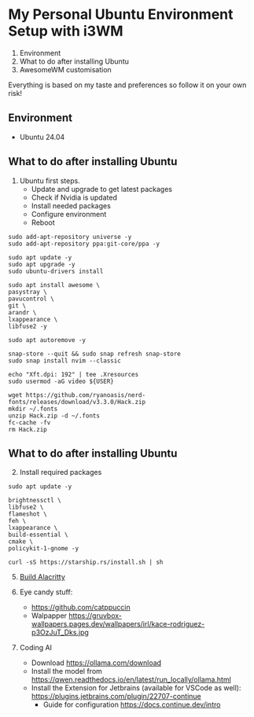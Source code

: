 # My Personal Ubuntu Environment Setup with i3WM
1. Environment
2. What to do after installing Ubuntu
3. AwesomeWM customisation

Everything is based on my taste and preferences so follow it on your own risk!  

## Environment
- Ubuntu 24.04

## What to do after installing Ubuntu
1. Ubuntu first steps.
    - Update and upgrade to get latest packages
    - Check if Nvidia is updated
    - Install needed packages
    - Configure environment
    - Reboot
```shell
sudo add-apt-repository universe -y
sudo add-apt-repository ppa:git-core/ppa -y

sudo apt update -y
sudo apt upgrade -y
sudo ubuntu-drivers install

sudo apt install awesome \
pasystray \
pavucontrol \
git \
arandr \
lxappearance \
libfuse2 -y

sudo apt autoremove -y

snap-store --quit && sudo snap refresh snap-store
sudo snap install nvim --classic

echo "Xft.dpi: 192" | tee .Xresources
sudo usermod -aG video ${USER}

wget https://github.com/ryanoasis/nerd-fonts/releases/download/v3.3.0/Hack.zip
mkdir ~/.fonts
unzip Hack.zip -d ~/.fonts
fc-cache -fv
rm Hack.zip
```  

## What to do after installing Ubuntu
2. Install required packages
```shell
sudo apt update -y

brightnessctl \
libfuse2 \
flameshot \
feh \
lxappearance \
build-essential \
cmake \
policykit-1-gnome -y

curl -sS https://starship.rs/install.sh | sh

```  
5. [Build Alacritty](https://github.com/alacritty/alacritty/blob/master/INSTALL.md)

6. Eye candy stuff:
    - https://github.com/catppuccin
    - Walpapper https://gruvbox-wallpapers.pages.dev/wallpapers/irl/kace-rodriguez-p3OzJuT_Dks.jpg

7. Coding AI
    - Download https://ollama.com/download
    - Install the model from https://qwen.readthedocs.io/en/latest/run_locally/ollama.html
    - Install the Extension for Jetbrains (available for VSCode as well): https://plugins.jetbrains.com/plugin/22707-continue
        - Guide for configuration https://docs.continue.dev/intro

